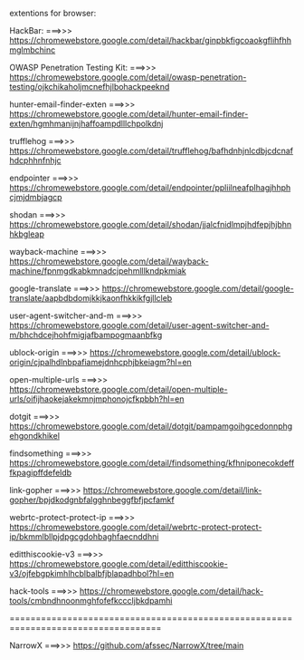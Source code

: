 extentions for browser:

 HackBar:
===>>> https://chromewebstore.google.com/detail/hackbar/ginpbkfigcoaokgflihfhhmglmbchinc


 OWASP Penetration Testing Kit:
===>>> https://chromewebstore.google.com/detail/owasp-penetration-testing/ojkchikaholjmcnefhjlbohackpeeknd

 hunter-email-finder-exten
===>>> https://chromewebstore.google.com/detail/hunter-email-finder-exten/hgmhmanijnjhaffoampdlllchpolkdnj

 trufflehog
===>>> https://chromewebstore.google.com/detail/trufflehog/bafhdnhjnlcdbjcdcnafhdcphhnfnhjc

 endpointer
===>>> https://chromewebstore.google.com/detail/endpointer/ppliilneafplhagjhhphcjmjdmbjagcp

 shodan
===>>> https://chromewebstore.google.com/detail/shodan/jjalcfnidlmpjhdfepjhjbhnhkbgleap

 wayback-machine
===>>> https://chromewebstore.google.com/detail/wayback-machine/fpnmgdkabkmnadcjpehmlllkndpkmiak

 google-translate
===>>> https://chromewebstore.google.com/detail/google-translate/aapbdbdomjkkjkaonfhkkikfgjllcleb

 user-agent-switcher-and-m
===>>> https://chromewebstore.google.com/detail/user-agent-switcher-and-m/bhchdcejhohfmigjafbampogmaanbfkg

 ublock-origin
===>>> https://chromewebstore.google.com/detail/ublock-origin/cjpalhdlnbpafiamejdnhcphjbkeiagm?hl=en

 open-multiple-urls
===>>> https://chromewebstore.google.com/detail/open-multiple-urls/oifijhaokejakekmnjmphonojcfkpbbh?hl=en

 dotgit
===>>> https://chromewebstore.google.com/detail/dotgit/pampamgoihgcedonnphgehgondkhikel

 findsomething
===>>> https://chromewebstore.google.com/detail/findsomething/kfhniponecokdefffkpagipffdefeldb

 link-gopher
===>>> https://chromewebstore.google.com/detail/link-gopher/bpjdkodgnbfalgghnbeggfbfjpcfamkf

 webrtc-protect-protect-ip
===>>> https://chromewebstore.google.com/detail/webrtc-protect-protect-ip/bkmmlbllpjdpgcgdohbaghfaecnddhni

 editthiscookie-v3
===>>> https://chromewebstore.google.com/detail/editthiscookie-v3/ojfebgpkimhlhcblbalbfjblapadhbol?hl=en

 hack-tools
===>>> https://chromewebstore.google.com/detail/hack-tools/cmbndhnoonmghfofefkcccljbkdpamhi



===================================================================================

NarrowX
===>>> https://github.com/afssec/NarrowX/tree/main

